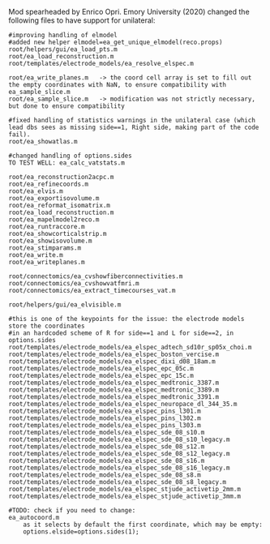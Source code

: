 Mod spearheaded by Enrico Opri. Emory University (2020)
changed the following files to have support for unilateral:
    
    #improving handling of elmodel
    #added new helper elmodel=ea_get_unique_elmodel(reco.props)
    root/helpers/gui/ea_load_pts.m
    root/ea_load_reconstruction.m
    root/templates/electrode_models/ea_resolve_elspec.m

    root/ea_write_planes.m   -> the coord cell array is set to fill out the empty coordinates with NaN, to ensure compatibility with ea_sample_slice.m
    root/ea_sample_slice.m   -> modification was not strictly necessary, but done to ensure compatibility

    #fixed handling of statistics warnings in the unilateral case (which lead dbs sees as missing side==1, Right side, making part of the code fail). 
    root/ea_showatlas.m

    #changed handling of options.sides
    TO TEST WELL: ea_calc_vatstats.m

    root/ea_reconstruction2acpc.m
    root/ea_refinecoords.m
    root/ea_elvis.m
    root/ea_exportisovolume.m
    root/ea_reformat_isomatrix.m
    root/ea_load_reconstruction.m
    root/ea_mapelmodel2reco.m    
    root/ea_runtraccore.m
    root/ea_showcorticalstrip.m
    root/ea_showisovolume.m
    root/ea_stimparams.m
    root/ea_write.m
    root/ea_writeplanes.m

    root/connectomics/ea_cvshowfiberconnectivities.m
    root/connectomics/ea_cvshowvatfmri.m
    root/connectomics/ea_extract_timecourses_vat.m

    root/helpers/gui/ea_elvisible.m

    #this is one of the keypoints for the issue: the electrode models store the coordinates 
    #in an hardcoded scheme of R for side==1 and L for side==2, in options.sides
    root/templates/electrode_models/ea_elspec_adtech_sd10r_sp05x_choi.m
    root/templates/electrode_models/ea_elspec_boston_vercise.m
    root/templates/electrode_models/ea_elspec_dixi_d08_18am.m
    root/templates/electrode_models/ea_elspec_epc_05c.m
    root/templates/electrode_models/ea_elspec_epc_15c.m
    root/templates/electrode_models/ea_elspec_medtronic_3387.m
    root/templates/electrode_models/ea_elspec_medtronic_3389.m
    root/templates/electrode_models/ea_elspec_medtronic_3391.m
    root/templates/electrode_models/ea_elspec_neuropace_dl_344_35.m
    root/templates/electrode_models/ea_elspec_pins_l301.m
    root/templates/electrode_models/ea_elspec_pins_l302.m
    root/templates/electrode_models/ea_elspec_pins_l303.m
    root/templates/electrode_models/ea_elspec_sde_08_s10.m
    root/templates/electrode_models/ea_elspec_sde_08_s10_legacy.m
    root/templates/electrode_models/ea_elspec_sde_08_s12.m
    root/templates/electrode_models/ea_elspec_sde_08_s12_legacy.m
    root/templates/electrode_models/ea_elspec_sde_08_s16.m
    root/templates/electrode_models/ea_elspec_sde_08_s16_legacy.m
    root/templates/electrode_models/ea_elspec_sde_08_s8.m
    root/templates/electrode_models/ea_elspec_sde_08_s8_legacy.m
    root/templates/electrode_models/ea_elspec_stjude_activetip_2mm.m
    root/templates/electrode_models/ea_elspec_stjude_activetip_3mm.m

    #TODO: check if you need to change:
    ea_autocoord.m
        as it selects by default the first coordinate, which may be empty: 
        options.elside=options.sides(1);

